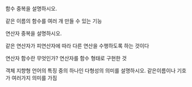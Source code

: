 함수 중복을 설명하시오.

같은 이름의 함수를 여러 개 만들 수 있는 기능

연산자 중복을 설명하시오.

같은 연산자가 피연산자에 따라 다른 연산을 수행하도록 하는 것이다

연산자 함수란 무엇인가?
연산자를 함수 형태로 구현한 것

객체 지향형 언어의 특징 중의 하나인 다형성의 의미를 설명하시오.
같은이름이나 기호가 여러가지 의미를 가짐
